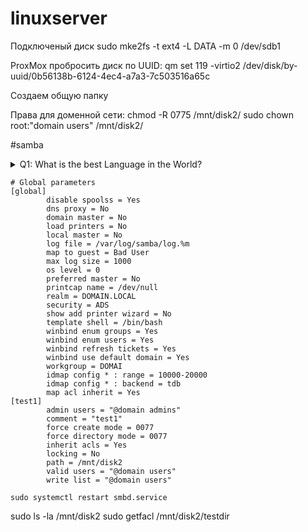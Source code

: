 # linuxserver

Подключеный диск
sudo mke2fs -t ext4 -L DATA -m 0 /dev/sdb1

ProxMox
пробросить диск по UUID:
qm set 119 -virtio2 /dev/disk/by-uuid/0b56138b-6124-4ec4-a7a3-7c503516a65c

Создаем общую папку

Права для доменной сети:
chmod -R 0775 /mnt/disk2/
sudo chown root:"domain users" /mnt/disk2/


#samba

<details>
  <summary>Q1: What is the best Language in the World? </summary>
   A1: JavaScript
</details>


```
# Global parameters
[global]
        disable spoolss = Yes
        dns proxy = No
        domain master = No
        load printers = No
        local master = No
        log file = /var/log/samba/log.%m
        map to guest = Bad User
        max log size = 1000
        os level = 0
        preferred master = No
        printcap name = /dev/null
        realm = DOMAIN.LOCAL
        security = ADS
        show add printer wizard = No
        template shell = /bin/bash
        winbind enum groups = Yes
        winbind enum users = Yes
        winbind refresh tickets = Yes
        winbind use default domain = Yes
        workgroup = DOMAI
        idmap config * : range = 10000-20000
        idmap config * : backend = tdb
        map acl inherit = Yes
[test1]
        admin users = "@domain admins"
        comment = "test1"
        force create mode = 0077
        force directory mode = 0077
        inherit acls = Yes
        locking = No
        path = /mnt/disk2
        valid users = "@domain users"
        write list = "@domain users"        
```
`sudo systemctl restart smbd.service`

sudo ls -la /mnt/disk2
sudo getfacl /mnt/disk2/testdir


